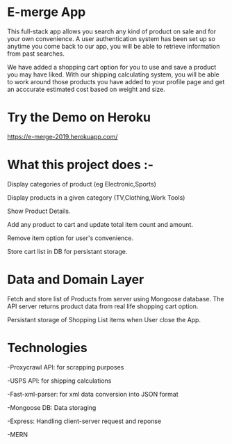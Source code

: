 
# E-merge App

This full-stack app allows you search any kind of product on sale and for your own convenience. A user authentication system has been set up so anytime you come back to our app, you will be able to retrieve information from past searches.

  We have added a shopping cart option for you to use and save a product you may have liked. With our shipping calculating system, you will be able to work around those products you have added to your profile page and get an acccurate estimated cost based on weight and size.

# Try the Demo on Heroku

https://e-merge-2019.herokuapp.com/


# What this project does :-

Display categories of product (eg Electronic,Sports)

Display products in a given category (TV,Clothing,Work Tools)

Show Product Details.

Add any product to cart and update total item count and amount.

Remove item option for user's convenience.

Store cart list in DB for persistant storage.

# Data and Domain Layer

Fetch and store list of Products from server using Mongoose database. The API server returns product data from real life shopping cart option.

Persistant storage of Shopping List items when User close the App.

# Technologies

-Proxycrawl API: for scrapping purposes

-USPS API: for shipping calculations

-Fast-xml-parser: for xml data conversion into JSON format

-Mongoose DB: Data storaging

-Express: Handling client-server request and reponse

-MERN


